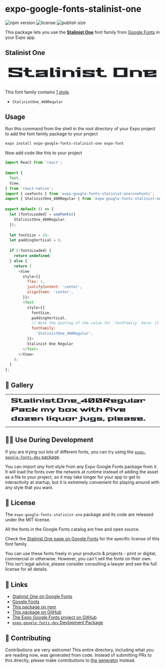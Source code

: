 # expo-google-fonts-stalinist-one

![npm version](https://flat.badgen.net/npm/v/expo-google-fonts-stalinist-one)
![license](https://flat.badgen.net/github/license/expo/google-fonts)
![publish size](https://flat.badgen.net/packagephobia/install/expo-google-fonts-stalinist-one)

This package lets you use the [**Stalinist One**](https://fonts.google.com/specimen/Stalinist+One) font family from [Google Fonts](https://fonts.google.com/) in your Expo app.

## Stalinist One

![Stalinist One](./font-family.png)

This font family contains [1 style](#-gallery).

- `StalinistOne_400Regular`

## Usage

Run this command from the shell in the root directory of your Expo project to add the font family package to your project
```sh
expo install expo-google-fonts-stalinist-one expo-font
```

Now add code like this to your project
```js
import React from 'react';

import {
  Text,
  View,
} from 'react-native';
import { useFonts } from 'expo-google-fonts-stalinist-one/useFonts';
import { StalinistOne_400Regular } from 'expo-google-fonts-stalinist-one/400Regular';

export default () => {
  let [fontsLoaded] = useFonts({
    StalinistOne_400Regular,
  });

  let fontSize = 24;
  let paddingVertical = 6;

  if (!fontsLoaded) {
    return undefined;
  } else {
    return (
      <View
        style={{
          flex: 1,
          justifyContent: 'center',
          alignItems: 'center',
        }}>
        <Text
          style={{
            fontSize,
            paddingVertical,
            // Note the quoting of the value for `fontFamily` here; it expects a string!
            fontFamily:
              'StalinistOne_400Regular',
          }}>
          Stalinist One Regular
        </Text>
      </View>
    );
  }
};

```

## 🔡 Gallery


||||
|-|-|-|
|![StalinistOne_400Regular](.//400Regular/StalinistOne_400Regular.ttf.png)||||


## 👩‍💻 Use During Development

If you are trying out lots of different fonts, you can try using the [`expo-google-fonts-dev` package](https://github.com/freeboub/google-fonts/tree/master/font-packages/dev#readme).

You can import *any* font style from any Expo Google Fonts package from it. It will load the fonts
over the network at runtime instead of adding the asset as a file to your project, so it may take longer
for your app to get to interactivity at startup, but it is extremely convenient
for playing around with any style that you want.

## 📖 License

The `expo-google-fonts-stalinist-one` package and its code are released under the MIT license.

All the fonts in the Google Fonts catalog are free and open source.

Check the [Stalinist One page on Google Fonts](https://fonts.google.com/specimen/Stalinist+One) for the specific license of this font family.

You can use these fonts freely in your products & projects - print or digital, commercial or otherwise. However, you can't sell the fonts on their own. This isn't legal advice, please consider consulting a lawyer and see the full license for all details.

## 🔗 Links

- [Stalinist One on Google Fonts](https://fonts.google.com/specimen/Stalinist+One)
- [Google Fonts](https://fonts.google.com/)
- [This package on npm](https://www.npmjs.com/package/expo-google-fonts-stalinist-one)
- [This package on GitHub](https://github.com/freeboub/google-fonts/tree/master/font-packages/stalinist-one)
- [The Expo Google Fonts project on GitHub](https://github.com/freeboub/google-fonts)
- [`expo-google-fonts-dev` Devlopment Package](https://github.com/freeboub/google-fonts/tree/master/font-packages/dev)

## 🤝 Contributing

Contributions are very welcome! This entire directory, including what you are reading now, was generated from code. Instead of submitting PRs to this directly, please make contributions to [the generator](https://github.com/freeboub/google-fonts/tree/master/packages/generator) instead.
